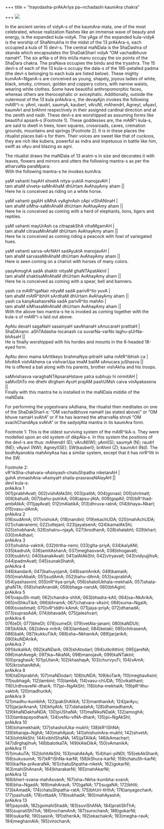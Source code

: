 +++
title = "trayodasha-prAkArIya pa~nchadashi kaumAra chakra"

+++
[![](https://i0.wp.com/lh6.ggpht.com/_hjuA1bE0hBw/TA85M-TXh6I/AAAAAAAABew/8a8_DDxiXOY/s400/g3130.png)](http://picasaweb.google.com/lh/photo/zWapZuPB3500eIc-4ziMDw?feat=embedwebsite)

In the ancient series of vidyA-s of the kaumAra-mata, one of the most
celebrated, whose realization flashes like an immense wave of beauty and
energy, is the expanded kula-vidyA. The yAga of the expanded kula-vidyA
is the worship of ShaNmukha in the midst of the 13 prAkAra-s, each
occupied a kula of 15 devI-s. The central maNDala is the ShaDashra of
skanda which encapsulates the ShaDakSharI vidyA “OM vachadbhuve namaH”.
The six arNa-s of this mUla manu occupy the six points of the ShaDara
chakra. The praNava occupies the bindu and the tryashra. The 15 devI-s
of each of the 13 kula-s occupy the dala-s of the 195-petalled padma
(the devI-s belonging to each kula are listed below). These mighty
kumArA\~NganA-s are conceived as young, shapely, joyous ladies of white,
black, smoky, crimson, golden and coppery colors, with narrow waists,
wearing white clothes. Some have beautiful anthropomorphic faces,
whereas others are therocephalic or avicephalic. Additionally, outside
the outermost of the 13 kula prAkAra-s, the devayAjin invokes the
following mAtR^i-s: yAmI, raudrI, saumyA, kauberI, vAruNI, mAhendrI,
AgneyI, vAyavI, kaumArI and brAhmI respectively in their assigned
cardinal direction and at the zenith and nadir. These devI-s are
worshipped as assuming forms like beautiful apsarA-s \[Footnote 1\].
These goddesses are, the mAtR^i kula-s, are said to dwell in trees, town
squares, crossroads, caves, cremation grounds, mountains and springs
\[Footnote 2\]. It is in these places the ritualist places bali-s for
them. Their voices are sweet like that of cuckoos, they are rich like
kubera, powerful as indra and impetuous in battle like him, swift as
vAyu and blazing as agni.

The ritualist draws the maNDala of 13 aratni-s in size and decorates it
with leaves, flowers and mirrors and utters the following mantra-s as
per the atharvaNa paraMpara:  
With the following mantra-s he invokes kumAra:

yaM vahanti hayAH shvetA nitya-yuktA manojavAH |  
tam ahaM shveta-saMnAhaM dhUrtam AvAhayAmy aham ||  
Here he is conceived as riding on a white horse.

yaM vahanti gajAH siMhA vyAghrAsh cApi viShANinaH |  
tam ahaM siMha-saMnAhaM dhUrtam AvAhayAmy aham ||  
Here he is conceived as coming with a herd of elephants, lions, tigers
and reptiles.

yaM vahanti mayUrAsh ca citrapakShA vihaMgamAH |  
tam ahaM citrasaMnAhaM dhUrtam AvAhayAmy aham ||  
Here he is conceived as coming riding a peacock with fowl of variegated
hues.

yaM vahanti sarva-vArNAH sadAyuktA manojavAH |  
tam ahaM sarvasaMnAhaM dhUrtam AvAhayAmy aham ||  
Here is seen coming on a chariot with horses of many colors.

yasyAmoghA sadA shaktir nityaM ghaNTApatAkinI |  
tam ahaM shaktisaMnAhaM dhUrtam AvAhayAmy aham ||  
Here he is conceived as coming with a spear, bell and banners.

yash ca mAtR^igaNair nityaM sadA parivR^ito yuvA |  
tam ahaM mAtR^ibhiH sArdhaM dhUrtam AvAhayAmy aham ||  
yash ca kanyAsahasreNa sadA parivR^ito mahAn |  
tam ahaM siMhasaMnAhaM dhUrtam AvAhayAmy aham ||  
With the above two mantra-s he is invoked as coming together with the
kula-s of mAtR^i-s laid out above.

AyAtu devaH sagaNaH sasainyaH savAhanaH sAnucaraH pratItaH |  
ShaDAnano .aShTAdasha-locanash ca suvarNa-varNo laghu-pUrNa-bhAsaH ||  
He is finally worshipped with his hordes and mounts in the 6-headed
18-eyed form.

AyAtu devo mama kArttikeyo brahmaNya-pitraiH saha mAtR^ibhish ca |  
bhrAtrA vishAkhena ca vishvarUpa imaM baliM sAnucara juShasva ||  
He is offered a bali along with his parents, brother vishAkha and his
troops.

saMvishasva varaghaNTApsaraHstave yatra subhujo hi nirmitAH |  
saMviShTo me dhehi dIrgham AyuH prajAM pashUMsh caiva vinAyakasena ||  
Finally with this mantra he is installed in the maNDala middle of the
maNDala.

For performing the yogeshvara sAdhana, the ritualist then meditates on
one of the ShaDakSharI-s: “OM vachadbhuve namaH (as stated above)” or
“OM bhuve namaH svAhA” or if he has learned the atharvaNa shruti  “OM
svachChandAya svAhA” or the sadyojAta mantra in its kaumAra form.

Footnote 1: This is the oldest surviving system of the mAtR^ikA-s. They
were modelled upon an old system of dikpAla-s. In this system the
positions of the devI-s are thus: mAhendrI (E); vAruNI(W); yAmI(S);
saumyA (N); raudrI (NE); vAyavI (NW); AgneyI(SE); SW(kauberI); brAhmI
(Z); kaumArI (Nd). The bodhAyanokta mahAnyAsa has a similar system,
except that it has nirR^itti in the SW.

Footnote 2:  
vR^ikSha-chatvara-vAsinyash-chatuShpatha niketanAH |  
guhA shmashAna-vAsinyaH shaila-prasravaNAlayAH ||  
devI kula-s:  
prAkAra 1  
001)prabhAvatI; 002)vishAlAkShI; 003)palitA; 004)gonasI; 005)shrImatI;
006)bahulA; 007)bahu-putrikA; 008)apsu-jAtA; 009)gopAlI;
010)bR^ihad-ambAlikA; 011)jayAvatI; 012)mAlatikA; 013)dhruva-ratnA;
014)bhaya\~NkarI; 015)vasu-dAmA;  
prAkAra 2  
016)sudAmA; 017)vishokA; 018)nandinI; 019)ekachUDA; 020)mahAchUDA;
021)chakranemi; 022)uttejanI; 023)jayatsenA; 024)kamalAkShi;
025)shobhanA; 026)shatru\~njayA; 027)krodhanA; 028)shalabhI; 029)kharI;
030)mAdhavI;  
prAkAra 3  
031)shubha-vaktrA; 032)tIrtha-nemi; 033)gIta-priyA; 034)kalyANI;
035)kadrulA; 036)amitAshanA; 037)meghasvanA; 038)bhogavatI; 039)subhrU;
040)kanakAvatI; 041)alAtAkShI; 042)vIryavatI; 043)vidyujjihvA;
044)padmAvatI; 045)sunakShatrA;  
prAkAra 4  
046)kandarA; 047)bahuyojanA; 048)santAnikA; 049)kamalA; 050)mahAbalA;
051)sudAmA; 052)bahu-dAmA; 053)suprabhA; 054)yashasvinI;
055)nR^itya-priyA; 056)shatolUkhala-mekhalA; 057)shata-ghaNTA;
058)shatAnandA; 059)bhaga-nandA; 060)bhAginI;  
prAkAra 5  
061)vapuSh-matI; 062)chandra-shItA; 063)bhadra-kAlI; 064)sa\~NkArikA;
065)niShkuTikA; 066)bhramA; 067)chatvara-vAsinI; 068)suma\~NgalA;
069)svastimatI; 070)vR^iddhi-kAmA; 071)jaya-priyA; 072)dhanadA;
073)suprasAdA; 074)bhavadA; 075)jaleshvarI;  
prAkAra 6  
076)eDI; 077)bheDI; 078)sumeDI; 079)vetAla-jananI; 080)kaNDUti;
081)kAlikA; 082)deva-mitrA; 083)lambasI; 084)ketakI; 085)chitrasenA;
086)balA; 087)kukkuTikA; 088)sha\~NkhanikA; 089)jarjarikA;
090)kuNDArikA;  
prAkAra 7  
091)kokalikA; 092)kaNDarA; 093)shAtodarI; 094)utkrAthinI; 095)jareNA;
096)mahAvegA; 097)ka\~NkaNA; 098)manojavA; 099)kaNTakinI; 100)praghasA;
101)pUtanA; 102)khashayA; 103)churvyuTi; 104)vAmA; 105)kroshanAthA;  
prAkAra 8  
106)taDitprabhA; 107)maNDodarI; 108)tuNDA; 109)koTarA; 110)meghavAsinI;
111)subhagA; 112)lambinI; 113)lambA; 114)vasu-chUDA; 115)vikatthanI;
116)UrdhvaveNI-dharA; 117)pi\~NgAkShI; 118)loha-mekhalA;
119)pR^ithu-vaktrA; 120)madhurikA;  
prAkAra 9  
121)madhu-kumbhA; 122)pakShAlikA; 123)manthanikA; 124)jarAyu;
125)jarjarAnanA; 126)khyAtA; 127)dahadahA; 128)dhamadhamA;
129)khaNDakhaNDA; 130)pUShaNA; 131)maNikuNDalA; 132)amoghA;
133)lambapayodharA; 134)veNu-vINA-dharA; 135)pi\~NgAkShI;  
prAkAra 10  
136)lohamekhalA; 137)shasholUka-mukhI; 138)kR^iShNA; 139)kharaja\~NghA;
140)mahAjavA; 141)shishumAra-mukhI; 142)shvetA; 143)lohitAkShI;
144)vibhIShaNA; 145)jaTAlikA; 146)kAmacharI; 147)dIrghajihvA;
148)balotkaTA; 149)kAleDikA; 150)vAmanikA;  
prAkAra 11  
151)mukuTA; 152)lohitAkShI; 153)mahAkAyA; 154)hari-piNDI; 155)ekAkSharA;
156)sukusumA; 157)kR^iShNa-karNI; 158)kShura-karNI; 159)chatuSh-karNI;
160)karNa-prAvaraNA; 161)chatuShpatha-niketA; 162)gokarNI;
163)mahiShAnanA; 164)kharakarNI; 165)mahAkarNI;  
prAkAra 12  
166)bherI-svana-mahAsvanA; 167)sha\~Nkha-kumbha-svanA; 168)bha\~NgadA;
169)mahAravA; 170)gaNA; 171)sugaNA; 172)bhIti; 173)kAmadA;
174)chatuShpatha-ratA; 175)bhUri-tIrthA; 176)anyagocharA; 177)pashudA;
178)vittadA; 179)sukhadA; 180)mahAyashA;  
prAkAra 13  
181)payodA; 182)gomahiShadA; 183)suviShANA; 184)pratiShThA;
185)supratiShThA; 186)rochamAnA; 187)surochanA; 188)gokarNI;
189)sukarNI; 190)sasirA; 191)stherikA; 192)ekachakrA; 193)megha-ravA;
194)meghamAlA; 195)virochanA;
